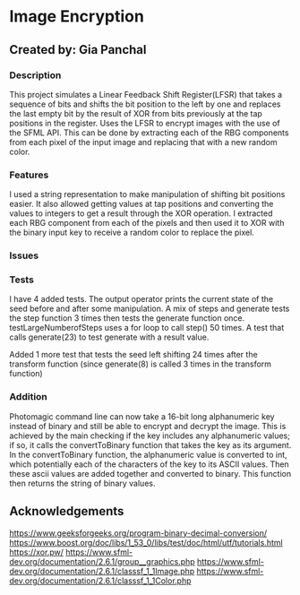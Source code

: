 # Image Encryption

## Created by: Gia Panchal

### Description
This project simulates a Linear Feedback Shift Register(LFSR) that takes a sequence of bits and shifts the bit position to the left by one and replaces the last empty bit by the result of XOR from bits previously at the tap positions in the register.
Uses the LFSR to encrypt images with the use of the SFML API. This can be done by extracting each of the RBG components from each pixel of the input image and replacing that with a new random color.

### Features
I used a string representation to make manipulation of shifting bit positions easier. It also allowed getting values at tap positions and converting the values to integers to get a result through the XOR operation.
I extracted each RBG component from each of the pixels and then used it to XOR with the binary input key to receive a random color to replace the pixel.

### Issues


### Tests
I have 4 added tests. The output operator prints the current state of the seed before and after some manipulation. A mix of steps and generate tests the step function 3 times then tests the generate function once. testLargeNumberofSteps uses a for loop to call step() 50 times. A test that calls generate(23) to test generate with a result value.  

Added 1 more test that tests the seed left shifting 24 times after the transform function (since generate(8) is called 3 times in the transform function)

### Addition
Photomagic command line can now take a 16-bit long alphanumeric key instead of binary and still be able to encrypt and decrypt the image. This is achieved by the main checking if the key includes any alphanumeric values; if so, it calls the convertToBinary function that takes the key as its argument. In the convertToBinary function, the alphanumeric value is converted to int, which potentially each of the characters of the key to its ASCII values. Then these ascii values are added together and converted to binary. This function then returns the string of binary values.

## Acknowledgements
https://www.geeksforgeeks.org/program-binary-decimal-conversion/
https://www.boost.org/doc/libs/1_53_0/libs/test/doc/html/utf/tutorials.html
https://xor.pw/
https://www.sfml-dev.org/documentation/2.6.1/group__graphics.php
https://www.sfml-dev.org/documentation/2.6.1/classsf_1_1Image.php
https://www.sfml-dev.org/documentation/2.6.1/classsf_1_1Color.php
